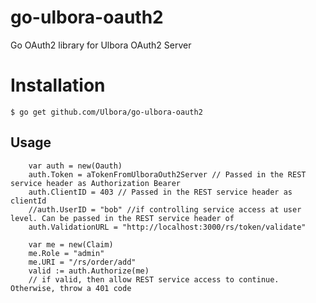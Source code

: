 go-ulbora-oauth2
==============

Go OAuth2 library for Ulbora OAuth2 Server

# Installation

```
$ go get github.com/Ulbora/go-ulbora-oauth2

```

## Usage

```
	var auth = new(Oauth)
	auth.Token = aTokenFromUlboraOuth2Server // Passed in the REST service header as Authorization Bearer
	auth.ClientID = 403 // Passed in the REST service header as clientId
	//auth.UserID = "bob" //if controlling service access at user level. Can be passed in the REST service header of 
	auth.ValidationURL = "http://localhost:3000/rs/token/validate"

	var me = new(Claim)
	me.Role = "admin"
	me.URI = "/rs/order/add"
	valid := auth.Authorize(me)
    // if valid, then allow REST service access to continue. Otherwise, throw a 401 code

	
```